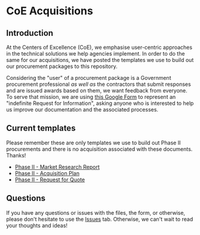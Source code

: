 # CoE Acquisitions

## Introduction

At the Centers of Excellence (CoE), we emphasise user-centric approaches in the technical solutions we help agencies implement. In order to do the same for our acquisitions, we have posted the templates we use to build out our procurement packages to this repository.

Considering the "user" of a procurement package is a Government procurement professional *as well as* the contractors that submit responses and are issued awards based on them, we want feedback from everyone. To serve that mission, we are using [this Google Form](https://forms.gle/rGnHk5qFQGnf7UYe8) to represent an "indefinite Request for Information", asking anyone who is interested to help us improve our documentation and the associated processes.

## Current templates

Please remember these are only templates we use to build out Phase II procurements and there is no acquisition associated with these documents. Thanks!

* [Phase II - Market Research Report](https://github.com/GSA/coe-acquisitions/blob/master/Templates/(Phase%20II)%20Market%20Research%20Report%20-%20%7B%7BCoE-Acquisition%7D%7D.pdf)
* [Phase II - Acquisition Plan](https://github.com/GSA/coe-acquisitions/blob/master/Templates/(Phase%20II)%20Acquisition%20Plan%20-%20%7B%7BCoE-Acquisition%7D%7D.pdf)
* [Phase II - Request for Quote](https://github.com/GSA/coe-acquisitions/blob/master/Templates/(Phase%20II)%20RFQ%20-%20%7B%7BCoE-Acquisition%7D%7D.pdf)

## Questions

If you have any questions or issues with the files, the form, or otherwise, please don't hesitate to use the [Issues](Issues) tab. Otherwise, we can't wait to read your thoughts and ideas!
